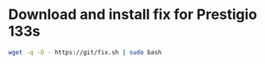# Download and install fix for Prestigio 133s

```bash
wget -q -O - https://git/fix.sh | sudo bash
```
